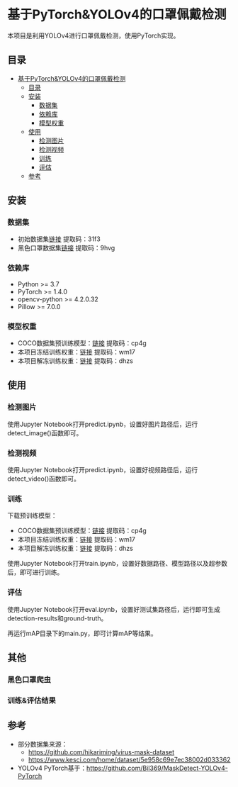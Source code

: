 # 基于PyTorch&YOLOv4的口罩佩戴检测

本项目是利用YOLOv4进行口罩佩戴检测，使用PyTorch实现。


## 目录
- [基于PyTorch&YOLOv4的口罩佩戴检测](#基于pytorchyolov4的口罩佩戴检测)
  - [目录](#目录)
  - [安装](#安装)
    - [数据集](#数据集)
    - [依赖库](#依赖库)
    - [模型权重](#模型权重)
  - [使用](#使用)
    - [检测图片](#检测图片)
    - [检测视频](#检测视频)
    - [训练](#训练)
    - [评估](#评估)
  - [参考](#参考)

## 安装
### 数据集
  - 初始数据集[链接](https://pan.baidu.com/s/1v06PLSN52YYJJyzBMhWJBQ)  提取码：31f3
  - 黑色口罩数据集[链接](https://pan.baidu.com/s/1nYsKzWFENpkKPkauEQxn1Q)  提取码：9hvg
### 依赖库
- Python >= 3.7
- PyTorch >= 1.4.0
- opencv-python >= 4.2.0.32
- Pillow >= 7.0.0
### 模型权重
  -  COCO数据集预训练模型：[链接](https://pan.baidu.com/s/1JDclXgxDmA06Mv6hrRB5Sw)  提取码：cp4g
  - 本项目冻结训练权重：[链接](https://pan.baidu.com/s/1Y_3EbdSEQvuNPwmovky9hg)  提取码：wm17
  - 本项目解冻训练权重：[链接](https://pan.baidu.com/s/1Kl1bC0iwEurL-p3WUkugtA)  提取码：dhzs
## 使用
### 检测图片
使用Jupyter Notebook打开predict.ipynb，设置好图片路径后，运行detect_image()函数即可。

### 检测视频
使用Jupyter Notebook打开predict.ipynb，设置好视频路径后，运行detect_video()函数即可。

### 训练
下载预训练模型：
  -  COCO数据集预训练模型：[链接](https://pan.baidu.com/s/1JDclXgxDmA06Mv6hrRB5Sw)  提取码：cp4g
  - 本项目冻结训练权重：[链接](https://pan.baidu.com/s/1Y_3EbdSEQvuNPwmovky9hg)  提取码：wm17
  - 本项目解冻训练权重：[链接](https://pan.baidu.com/s/1Kl1bC0iwEurL-p3WUkugtA)  提取码：dhzs

使用Jupyter Notebook打开train.ipynb，设置好数据路径、模型路径以及超参数后，即可进行训练。

### 评估
使用Jupyter Notebook打开eval.ipynb，设置好测试集路径后，运行即可生成detection-results和ground-truth。

再运行mAP目录下的main.py，即可计算mAP等结果。
  
## 其他
### 黑色口罩爬虫
### 训练&评估结果
## 参考
- 部分数据集来源：
  - https://github.com/hikariming/virus-mask-dataset
  - https://www.kesci.com/home/dataset/5e958c69e7ec38002d033362
- YOLOv4 PyTorch基于：https://github.com/Bil369/MaskDetect-YOLOv4-PyTorch

